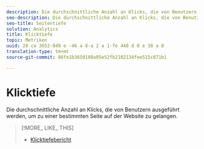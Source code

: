 ```yaml
---
description: Die durchschnittliche Anzahl an Klicks, die von Benutzern ausgeführt werden, um zu einer bestimmten Seite auf der Website zu gelangen.
seo-description: Die durchschnittliche Anzahl an Klicks, die von Benutzern ausgeführt werden, um zu einer bestimmten Seite auf der Website zu gelangen.
seo-title: Seitentiefe
solution: Analytics
title: Klicktiefe
topic: Metriken
uuid: 28 ca 3652-049 e -46 a 8-a 2 a 1-fe 440 d 0 e 38 a 8
translation-type: tm+mt
source-git-commit: 86fe1b3650100a05e52fb2102134fee515c871b1

---
```



# Klicktiefe

Die durchschnittliche Anzahl an Klicks, die von Benutzern ausgeführt werden, um zu einer bestimmten Seite auf der Website zu gelangen.

>[!MORE_ LIKE_ THIS]
>
>* [Klicktiefebericht](/help/components/c-variables/dimensionslist/reports-page-depth.md)

